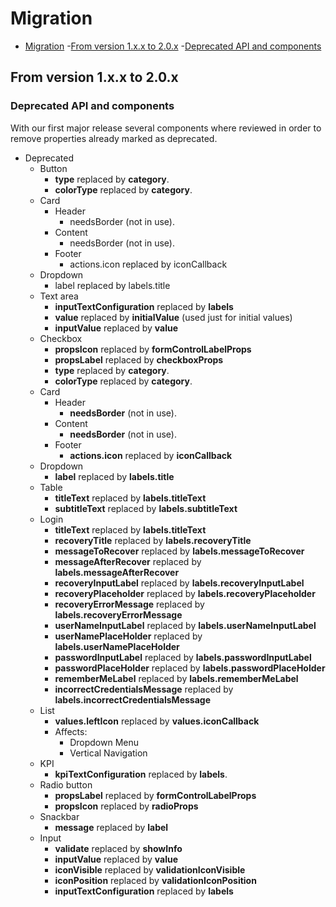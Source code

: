 # Migration

- [Migration](#migration)
  -[From version 1.x.x to 2.0.x](#from-version-1xx-to-20x)
  -[Deprecated API and components](#deprecated-api-and-components)

## From version 1.x.x to 2.0.x

### Deprecated API and components

With our first major release several components where reviewed in order to remove properties already marked as deprecated.

- Deprecated
  - Button
    - **type** replaced by **category**.
    - **colorType** replaced by **category**.
  - Card
    - Header
      - needsBorder (not in use).
    - Content
      - needsBorder (not in use).
    - Footer
      - actions.icon replaced by iconCallback
  - Dropdown
    - label replaced by labels.title
  - Text area
    - **inputTextConfiguration** replaced by **labels**
    - **value** replaced by **initialValue** (used just for initial values)
    - **inputValue** replaced by **value**
  - Checkbox
    - **propsIcon** replaced by **formControlLabelProps**
    - **propsLabel** replaced by **checkboxProps**
    - **type** replaced by **category**.
    - **colorType** replaced by **category**.
  - Card
    - Header
      - **needsBorder** (not in use).
    - Content
      - **needsBorder** (not in use).
    - Footer
      - **actions.icon** replaced by **iconCallback**
  - Dropdown
    - **label** replaced by **labels.title**
  - Table
    - **titleText** replaced by **labels.titleText**
    - **subtitleText** replaced by **labels.subtitleText**
  - Login
    - **titleText** replaced by **labels.titleText**
    - **recoveryTitle** replaced by **labels.recoveryTitle**
    - **messageToRecover** replaced by **labels.messageToRecover**
    - **messageAfterRecover** replaced by **labels.messageAfterRecover**
    - **recoveryInputLabel** replaced by **labels.recoveryInputLabel**
    - **recoveryPlaceholder** replaced by **labels.recoveryPlaceholder**
    - **recoveryErrorMessage** replaced by **labels.recoveryErrorMessage**
    - **userNameInputLabel** replaced by **labels.userNameInputLabel**
    - **userNamePlaceHolder** replaced by **labels.userNamePlaceHolder**
    - **passwordInputLabel** replaced by **labels.passwordInputLabel**
    - **passwordPlaceHolder** replaced by **labels.passwordPlaceHolder**
    - **rememberMeLabel** replaced by **labels.rememberMeLabel**
    - **incorrectCredentialsMessage** replaced by **labels.incorrectCredentialsMessage**
  - List
    - **values.leftIcon** replaced by **values.iconCallback**
    - Affects:
      - Dropdown Menu
      - Vertical Navigation
  - KPI
    - **kpiTextConfiguration** replaced by **labels**.
  - Radio button
    - **propsLabel** replaced by **formControlLabelProps**
    - **propsIcon** replaced by **radioProps**
  - Snackbar
    - **message** replaced by **label**
  - Input
    - **validate** replaced by **showInfo**
    - **inputValue** replaced by **value**
    - **iconVisible** replaced by **validationIconVisible**
    - **iconPosition** replaced by **validationIconPosition**
    - **inputTextConfiguration** replaced by **labels**
